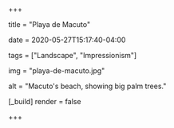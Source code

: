 +++

title = "Playa de Macuto"

date = 2020-05-27T15:17:40-04:00

tags = ["Landscape", "Impressionism"]

img = "playa-de-macuto.jpg"

alt = "Macuto's beach, showing big palm trees."

[_build]
	render = false

+++

